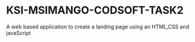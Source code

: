 # KSI-MSIMANGO-CODSOFT-TASK2
A web based application to create a landing page using an HTML,CSS and javaScript
